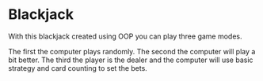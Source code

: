 # Blackjack

With this blackjack created using OOP you can play three game modes.

The first the computer plays randomly.
The second the computer will play a bit better.
The third the player is the dealer and the computer will use basic strategy and card counting to set the bets.
